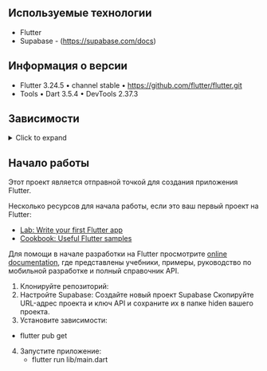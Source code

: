 ## Используемые технологии
* Flutter
* Supabase - (https://supabase.com/docs)

## Информация о версии 
* Flutter 3.24.5 • channel stable • https://github.com/flutter/flutter.git
* Tools • Dart 3.5.4 • DevTools 2.37.3
  
## Зависимости
<details>
     <summary> Click to expand </summary>
     
* [cupertino_icons](https://pub.dev/packages/cupertino_icons)
* [fpdart](https://pub.dev/packages/fpdart)
* [supabase_flutter](https://pub.dev/packages/supabase_flutter)
* [flutter_bloc](https://pub.dev/packages/flutter_bloc)
* [get_it](https://pub.dev/packages/get_it)
* [logger](https://pub.dev/packages/logger)
* [dotted_border](https://pub.dev/packages/dotted_border)
* [image_picker](https://pub.dev/packages/image_picker)
* [uuid](https://pub.dev/packages/uuid)
* [intl](https://pub.dev/packages/intl)
* [internet_connection_checker_plus](https://pub.dev/packages/internet_connection_checker_plus)
* [hive](https://pub.dev/packages/hive)
* [isar_flutter_libs](https://pub.dev/packages/isar_flutter_libs)
* [path_provider](https://pub.dev/packages/path_provider)
  </details>

## Начало работы

Этот проект является отправной точкой для создания приложения Flutter.

Несколько ресурсов для начала работы, если это ваш первый проект на Flutter:

- [Lab: Write your first Flutter app](https://docs.flutter.dev/get-started/codelab)
- [Cookbook: Useful Flutter samples](https://docs.flutter.dev/cookbook)

Для помощи в начале разработки на Flutter просмотрите
[online documentation](https://docs.flutter.dev/), где представлены учебники,
примеры, руководство по мобильной разработке и полный справочник API.

1. Клонируйте репозиторий:
2. Настройте Supabase:
Создайте новый проект Supabase
Скопируйте URL-адрес проекта и ключ API и сохраните их в папке hiden вашего проекта.
3. Установите зависимости:
 - flutter pub get
4. Запустите приложение:
   - flutter run lib/main.dart

